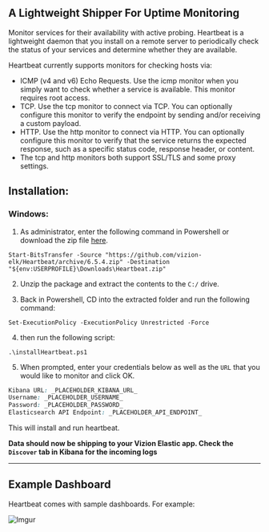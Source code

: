 ## A Lightweight Shipper For Uptime Monitoring

Monitor services for their availability with active probing. Heartbeat is a lightweight daemon that you install on a remote server to periodically check the status of your services and determine whether they are available.

Heartbeat currently supports monitors for checking hosts via:

- ICMP (v4 and v6) Echo Requests. Use the icmp monitor when you simply want to check whether a service is available. This monitor requires root access.
- TCP. Use the tcp monitor to connect via TCP. You can optionally configure this monitor to verify the endpoint by sending and/or receiving a custom payload.
- HTTP. Use the http monitor to connect via HTTP. You can optionally configure this monitor to verify that the service returns the expected response, such as a specific status code, response header, or content.
- The tcp and http monitors both support SSL/TLS and some proxy settings.

## Installation:

### Windows:

1) As administrator, enter the following command in Powershell or download the zip file [here](https://github.com/vizion-elk/Heartbeat/archive/6.5.4.zip).

```
Start-BitsTransfer -Source "https://github.com/vizion-elk/Heartbeat/archive/6.5.4.zip" -Destination "${env:USERPROFILE}\Downloads\Heartbeat.zip"
```

2) Unzip the package and extract the contents to the `C:/` drive.

3) Back in Powershell, CD into the extracted folder and run the following command:

```
Set-ExecutionPolicy -ExecutionPolicy Unrestricted -Force
```

4) then run the following script:

```
.\installHeartbeat.ps1
```

5) When prompted, enter your credentials below as well as the ```URL``` that you would like to monitor and click OK.

```css
Kibana URL: _PLACEHOLDER_KIBANA_URL_
Username: _PLACEHOLDER_USERNAME_
Password: _PLACEHOLDER_PASSWORD_
Elasticsearch API Endpoint: _PLACEHOLDER_API_ENDPOINT_
```

This will install and run heartbeat.

**Data should now be shipping to your Vizion Elastic app. Check the ```Discover``` tab in Kibana for the incoming logs**

<hr>

## Example Dashboard

Heartbeat comes with sample dashboards. For example:

![Imgur](https://imgur.com/ppTSCGA.png)


